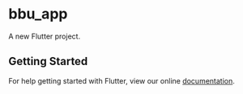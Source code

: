 # bbu_app

A new Flutter project.

## Getting Started

For help getting started with Flutter, view our online
[documentation](https://flutter.io/).
